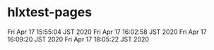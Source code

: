 # hlxtest-pages

Fri Apr 17 15:55:04 JST 2020
Fri Apr 17 16:02:58 JST 2020
Fri Apr 17 16:09:20 JST 2020
Fri Apr 17 18:05:22 JST 2020

